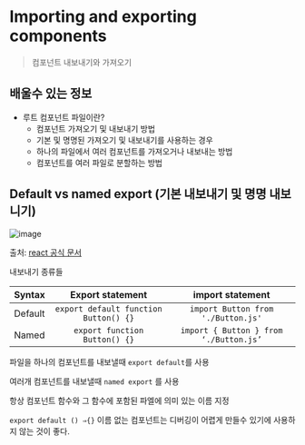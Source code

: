 # Importing and exporting components

> 컴포넌트 내보내기와 가져오기  

## 배울수 있는 정보

- 루트 컴포넌트 파일이란?
  - 컴포넌트 가져오기 및 내보내기 방법
  - 기본 및 명명된 가져오기 및 내보내기를 사용하는 경우
  - 하나의 파일에서 여러 컴포넌트를 가져오거나 내보내는 방법
  - 컴포넌트를 여러 파일로 분할하는 방법

## Default vs named export (기본 내보내기 및 명명 내보니기)

![image](https://github.com/codingjwp/mindpalace/assets/113403155/13b39040-edf0-4cea-8a75-6e98dc4cb896)

출처: [react 공식 문서](https://react.dev/learn/importing-and-exporting-components#default-vs-named-exports)
  

내보내기 종류들

| Syntax | Export statement | import statement |
| --- | :---: | :---: |
| Default | `export default function Button() {}` | `import Button from './Button.js'` |
| Named | `export function Button() {}` | `import { Button } from ‘./Button.js’` |

파일을 하나의 컴포넌트를 내보낼때 `export default`를 사용

여러개 컴포넌트를 내보낼때  `named export`  를 사용

항상 컴포넌트 함수와 그 함수에 포함된 파엘에 의미 있는 이름 지정

`export default () ⇒{}` 이름 없는 컴포넌트는 디버깅이 어렵게 만들수 있기에 사용하지 않는 것이 좋다.